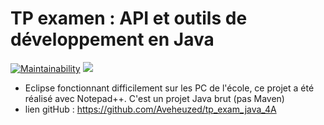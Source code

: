 # TP examen : API et outils de développement en Java

[![Maintainability](https://api.codeclimate.com/v1/badges/551b96d5f7ee8defc545/maintainability)](https://codeclimate.com/github/Aveheuzed/tp_exam_java_4A/maintainability)
<a href="https://codeclimate.com/github/Aveheuzed/tp_exam_java_4A/test_coverage"><img src="https://api.codeclimate.com/v1/badges/551b96d5f7ee8defc545/test_coverage" /></a>

* Eclipse fonctionnant difficilement sur les PC de l'école, ce projet a été réalisé avec Notepad++. C'est un projet Java brut (pas Maven)
* lien gitHub : https://github.com/Aveheuzed/tp_exam_java_4A